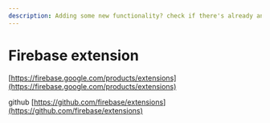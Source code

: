 ```yaml
---
description: Adding some new functionality? check if there's already an extension first
---
```


# Firebase extension

[https://firebase.google.com/products/extensions](https://firebase.google.com/products/extensions)

github [https://github.com/firebase/extensions](https://github.com/firebase/extensions)

